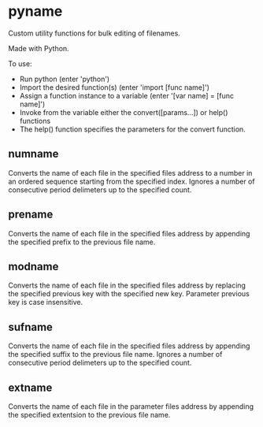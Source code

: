 # pyname

Custom utility functions for bulk editing of filenames. 

Made with Python. 

To use: 
* Run python (enter 'python')
* Import the desired function(s) (enter 'import [func name]')
* Assign a function instance to a variable (enter '[var name] = [func name]')
* Invoke from the variable either the convert([params...]) or help() functions
* The help() function specifies the parameters for the convert function.

## numname

Converts the name of each file in the specified files address to a number in an ordered sequence starting from the specified index. Ignores a number of consecutive period delimeters up to the specified count.

## prename

Converts the name of each file in the specified files address by appending the specified prefix to the previous file name.

## modname

Converts the name of each file in the specified files address by replacing the specified previous key with the specified new key. Parameter previous key is case insensitive.

## sufname

Converts the name of each file in the specified files address by appending the specified suffix to the previous file name. Ignores a number of consecutive period delimeters up to the specified count.

## extname

Converts the name of each file in the parameter files address by appending the specified extentsion to the previous file name.